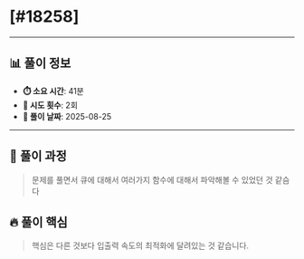 # [#18258]

---

## 📊 풀이 정보

- **⏱️ 소요 시간**: 41분
- **🔄 시도 횟수**: 2회
- **📅 풀이 날짜**: 2025-08-25

---

## 💭 풀이 과정

> 문제를 풀면서 큐에 대해서 여러가지 함수에 대해서 파악해볼 수 있었던 것 같슴다

## 🔥 풀이 핵심

> 핵심은 다른 것보다 입출력 속도의 최적화에 달려있는 것 같습니다.

